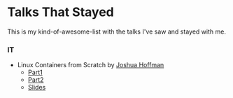 # Talks That Stayed

This is my kind-of-awesome-list with the talks I've saw and stayed with me.

### IT

- Linux Containers from Scratch by [Joshua Hoffman](https://twitter.com/oshu)
  - [Part1](https://vimeo.com/115073286)
  - [Part2](https://vimeo.com/115628753)
  - [Slides](https://www.slideshare.net/joshuasoundcloud/linux-containers-from-scratch-velocity-barcelona-2014)
